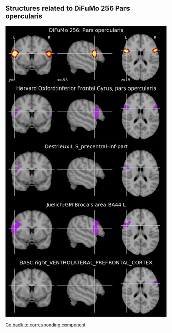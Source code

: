 


## Structures related to DiFuMo 256 Pars opercularis

![232](232.jpg "Structures related to DiFuMo 256 Pars opercularis")

[Go back to corresponding component](https://parietal-inria.github.io/DiFuMo/256/html/232.html)